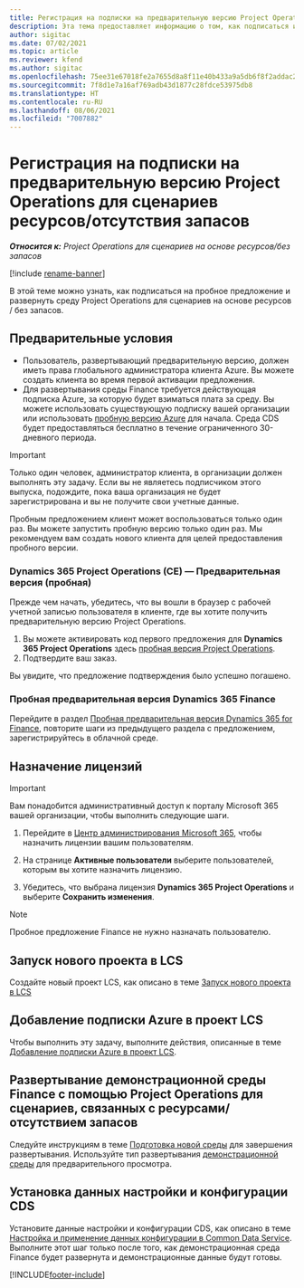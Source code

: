 ```yaml
---
title: Регистрация на подписки на предварительную версию Project Operations для сценариев ресурсов/отсутствия запасов
description: Эта тема предоставляет информацию о том, как подписаться и развернуть roject Operations для сценариев на основе ресурсов/отсутствия запасов.
author: sigitac
ms.date: 07/02/2021
ms.topic: article
ms.reviewer: kfend
ms.author: sigitac
ms.openlocfilehash: 75ee31e67018fe2a7655d8a8f11e40b433a9a5db6f8f2addac27844f18fffe8d
ms.sourcegitcommit: 7f8d1e7a16af769adb43d1877c28fdce53975db8
ms.translationtype: HT
ms.contentlocale: ru-RU
ms.lasthandoff: 08/06/2021
ms.locfileid: "7007882"
---
```

# <a name="sign-up-for-project-operations-preview-subscriptions-for-resource-non-stocked-scenarios"></a>Регистрация на подписки на предварительную версию Project Operations для сценариев ресурсов/отсутствия запасов

_**Относится к:** Project Operations для сценариев на основе ресурсов/без запасов_

[!include [rename-banner](~/includes/cc-data-platform-banner.md)]

В этой теме можно узнать, как подписаться на пробное предложение и развернуть среду Project Operations для сценариев на основе ресурсов / без запасов.

## <a name="prerequisites"></a>Предварительные условия
- Пользователь, развертывающий предварительную версию, должен иметь права глобального администратора клиента Azure. Вы можете создать клиента во время первой активации предложения. 
- Для развертывания среды Finance требуется действующая подписка Azure, за которую будет взиматься плата за среду. Вы можете использовать существующую подписку вашей организации или использовать [пробную версию Azure](https://azure.microsoft.com/en-us/free/) для начала. Среда CDS будет предоставляться бесплатно в течение ограниченного 30-дневного периода.

> [!IMPORTANT]
> Только один человек, администратор клиента, в организации должен выполнять эту задачу. Если вы не являетесь подписчиком этого выпуска, подождите, пока ваша организация не будет зарегистрирована и вы не получите свои учетные данные.
> 
> Пробным предложением клиент может воспользоваться только один раз. Вы можете запустить пробную версию только один раз. Мы рекомендуем вам создать нового клиента для целей предоставления пробного версии.


### <a name="dynamics-365-project-operations-ce---preview-trial"></a>Dynamics 365 Project Operations (CE) — Предварительная версия (пробная) 

Прежде чем начать, убедитесь, что вы вошли в браузер с рабочей учетной записью пользователя в клиенте, где вы хотите получить предварительную версию Project Operations.

1. Вы можете активировать код первого предложения для **Dynamics 365 Project Operations** здесь [пробная версия Project Operations](https://aka.ms/try-po).
2. Подтвердите ваш заказ.

  Вы увидите, что предложение подтверждения было успешно погашено.

### <a name="dynamics-365-finance-preview-trial"></a>Пробная предварительная версия Dynamics 365 Finance

Перейдите в раздел [Пробная предварительная версия Dynamics 365 for Finance](https://aka.ms/trypoche), повторите шаги из предыдущего раздела с предложением, зарегистрируйтесь в облачной среде.  

## <a name="assign-licenses"></a>Назначение лицензий

> [!IMPORTANT]
> Вам понадобится административный доступ к порталу Microsoft 365 вашей организации, чтобы выполнить следующие шаги.

1. Перейдите в [Центр администрирования Microsoft 365](https://portal.office.com/), чтобы назначить лицензии вашим пользователям.

2. На странице **Активные пользователи** выберите пользователей, которым вы хотите назначить лицензию.

3. Убедитесь, что выбрана лицензия **Dynamics 365 Project Operations** и выберите **Сохранить изменения**.

> [!NOTE]
> Пробное предложение Finance не нужно назначать пользователю.

## <a name="start-a-new-project-in-lcs"></a>Запуск нового проекта в LCS

Создайте новый проект LCS, как описано в теме [Запуск нового проекта в LCS](create-lcs-project.md)

## <a name="add-an-azure-subscription-to-an-lcs-project"></a>Добавление подписки Azure в проект LCS

Чтобы выполнить эту задачу, выполните действия, описанные в теме [Добавление подписки Azure в проект LCS](resource-add-azure-subscription-lcs-project.md).

## <a name="deploy-finance-demo-environment-with-project-operations-for-resourcenon-stocked-scenarios"></a>Развертывание демонстрационной среды Finance с помощью Project Operations для сценариев, связанных с ресурсами/отсутствием запасов

Следуйте инструкциям в теме [Подготовка новой среды](resource-provision-new-environment.md) для завершения развертывания. Используйте тип развертывания [демонстрационной среды](/dynamics365/fin-ops-core/dev-itpro/deployment/deploy-demo-environment) для предварительного просмотра. 

## <a name="install-cds-setup-and-configuration-data"></a>Установка данных настройки и конфигурации CDS

Установите данные настройки и конфигурации CDS, как описано в теме [Настройка и применение данных конфигурации в Common Data Service](resource-apply-pro-setup-config-data.md).
Выполните этот шаг только после того, как демонстрационная среда Finance будет развернута и демонстрационные данные будут готовы.


[!INCLUDE[footer-include](../includes/footer-banner.md)]
